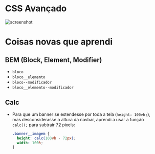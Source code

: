 # CSS Avançado

![screenshot](https://github.com/guiemi-learning-center/Advanced-CSS/blob/master/1-arquitetura-css/arquitetura-css-assets/assets/img/screenshot.jpg)

# Coisas novas que aprendi

## BEM (Block, Element, Modifier)

* `bloco`
* `bloco__elemento`
* `bloco--modificador`
* `bloco__elemento--modificador`

## Calc

* Para que um banner se estendesse por toda a tela (`height: 100vh;`), mas desconsiderasse a altura da navbar, aprendi a usar a função `calc();` para subtrair 72 pixels:

  ```css
  .banner__imagem {
    height: calc(100vh - 72px);
    width: 100%;
  }
  ```

  